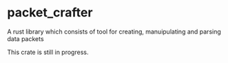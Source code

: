 # packet_crafter
A rust library which consists of tool for creating, manuipulating and parsing data packets

This crate is still in progress.